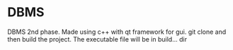 # DBMS
DBMS 2nd phase. Made using c++ with qt framework for gui. git clone and then build the project. The executable file will be in build... dir
